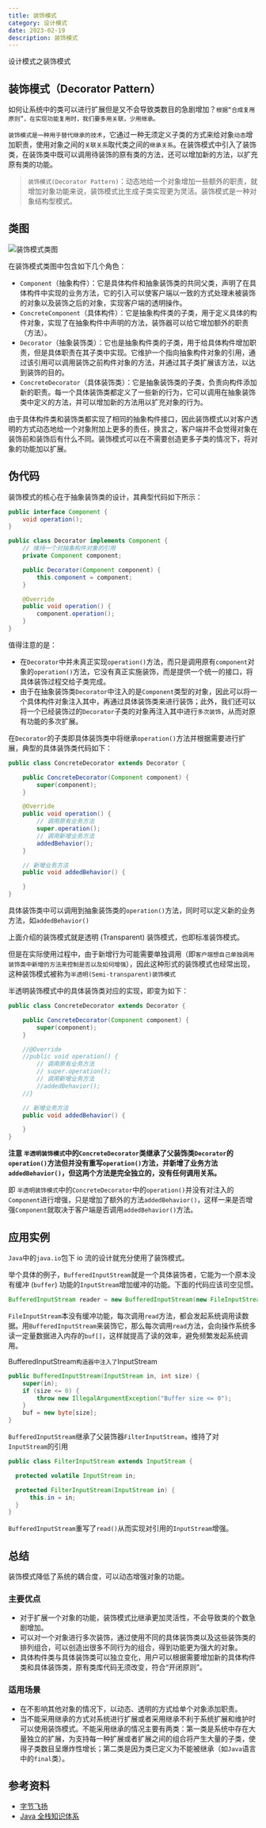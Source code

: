 ```yaml
---
title: 装饰模式
category: 设计模式
date: 2023-02-19
description: 装饰模式
---
```


设计模式之装饰模式
<!-- more -->

## 装饰模式（Decorator Pattern）

如何让系统中的类可以进行扩展但是又不会导致类数目的急剧增加？`根据“合成复用原则”，在实现功能复用时，我们要多用关联，少用继承。`

`装饰模式是一种用于替代继承的技术`，它通过一种无须定义子类的方式来给对象`动态`增加职责，使用对象之间的`关联关系`取代类之间的`继承关系`。在装饰模式中引入了装饰类，在装饰类中既可以调用待装饰的原有类的方法，还可以增加新的方法，以扩充原有类的功能。

> `装饰模式(Decorator Pattern)`：动态地给一个对象增加一些额外的职责，就增加对象功能来说，装饰模式比生成子类实现更为灵活。装饰模式是一种对象结构型模式。

## 类图

![装饰模式类图](https://cdn.staticaly.com/gh/AlexChen68/image-hosting@master/blog/advance/decorator_pattern.png)

在装饰模式类图中包含如下几个角色：

- `Component`（抽象构件）：它是具体构件和抽象装饰类的共同父类，声明了在具体构件中实现的业务方法，它的引入可以使客户端以一致的方式处理未被装饰的对象以及装饰之后的对象，实现客户端的透明操作。
- `ConcreteComponent`（具体构件）：它是抽象构件类的子类，用于定义具体的构件对象，实现了在抽象构件中声明的方法，装饰器可以给它增加额外的职责（方法）。
- `Decorator`（抽象装饰类）：它也是抽象构件类的子类，用于给具体构件增加职责，但是具体职责在其子类中实现。它维护一个指向抽象构件对象的引用，通过该引用可以调用装饰之前构件对象的方法，并通过其子类扩展该方法，以达到装饰的目的。
- `ConcreteDecorator`（具体装饰类）：它是抽象装饰类的子类，负责向构件添加新的职责。每一个具体装饰类都定义了一些新的行为，它可以调用在抽象装饰类中定义的方法，并可以增加新的方法用以扩充对象的行为。

由于具体构件类和装饰类都实现了相同的抽象构件接口，因此装饰模式以对客户透明的方式动态地给一个对象附加上更多的责任，换言之，客户端并不会觉得对象在装饰前和装饰后有什么不同。装饰模式可以在不需要创造更多子类的情况下，将对象的功能加以扩展。

## 伪代码

装饰模式的核心在于抽象装饰类的设计，其典型代码如下所示：

```java
public interface Component {
    void operation();
}

public class Decorator implements Component {
    // 维持一个对抽象构件对象的引用
    private Component component;

    public Decorator(Component component) {
        this.component = component;
    }

    @Override
    public void operation() {
        component.operation();
    }
}
```

值得注意的是：

- 在`Decorator`中并未真正实现`operation()`方法，而只是调用原有`component`对象的`operation()`方法，它没有真正实施装饰，而是提供一个统一的接口，将具体装饰过程交给子类完成。
- 由于在抽象装饰类`Decorator`中注入的是`Component`类型的对象，因此可以将一个具体构件对象注入其中，再通过具体装饰类来进行装饰；此外，我们还可以将一个已经装饰过的`Decorator`子类的对象再注入其中进行`多次装饰`，从而对原有功能的多次扩展。

在`Decorator`的子类即具体装饰类中将继承`operation()`方法并根据需要进行扩展，典型的具体装饰类代码如下：

```java
public class ConcreteDecorator extends Decorator {

    public ConcreteDecorator(Component component) {
        super(component);
    }

    @Override
    public void operation() {
        // 调用原有业务方法
        super.operation();
        // 调用新增业务方法
        addedBehavior();
    }

    // 新增业务方法
    public void addedBehavior() {

    }
}
```

具体装饰类中可以调用到抽象装饰类的`operation()`方法，同时可以定义新的业务方法，如`addedBehavior()`

上面介绍的装饰模式就是透明 (Transparent) 装饰模式，也即标准装饰模式。

但是在实际使用过程中，由于新增行为可能需要单独调用（即`客户端想自己单独调用装饰类中新增的方法来控制是否以及如何增强`），因此这种形式的装饰模式也经常出现，这种装饰模式被称为`半透明(Semi-transparent)装饰模式`

半透明装饰模式中的具体装饰类对应的实现，即变为如下：

```java
public class ConcreteDecorator extends Decorator {

    public ConcreteDecorator(Component component) {
        super(component);
    }

    //@Override
    //public void operation() {
        // 调用原有业务方法
        // super.operation();
        // 调用新增业务方法
        //addedBehavior();
    //}

    // 新增业务方法
    public void addedBehavior() {

    }
}
```

**注意 `半透明装饰模式`中的`ConcreteDecorator`类继承了父装饰类`Decorator`的`operation()`方法但并没有重写`operation()`方法，并新增了业务方法`addedBehavior()`，但这两个方法是完全独立的，没有任何调用关系。**

即 `半透明装饰模式`中的`ConcreteDecorator`中的`operation()`并没有对注入的`Component`进行增强，只是增加了额外的方法`addedBehavior()`，这样一来是否增强`Component`就取决于客户端是否调用`addedBehavior()`方法。

## 应用实例

`Java`中的`java.io`包下 io 流的设计就充分使用了装饰模式。

举个具体的例子，`BufferedInputStream`就是一个具体装饰者，它能为一个原本没有缓冲 (`buffer`) 功能的`InputStream`增加缓冲的功能。下面的代码应该司空见惯。

```java
BufferedInputStream reader = new BufferedInputStream(new FileInputStream(new File("/tmp/1.txt")));
```

`FileInputStream`本没有缓冲功能，每次调用`read`方法，都会发起系统调用读数据。用`BufferedInputStream`来装饰它，那么每次调用`read`方法，会向操作系统多读一定量数据进入内存的`buf[]`，这样就提高了读的效率，避免频繁发起系统调用。

BufferedInputStream`构造器中注入了`InputStream

```java
public BufferedInputStream(InputStream in, int size) {
    super(in);
    if (size <= 0) {
        throw new IllegalArgumentException("Buffer size <= 0");
    }
    buf = new byte[size];
}
```

`BufferedInputStream`继承了父装饰器`FilterInputStream`，维持了对`InputStream`的引用

```java
public class FilterInputStream extends InputStream {

  protected volatile InputStream in;

  protected FilterInputStream(InputStream in) {
      this.in = in;
  }
}
```

`BufferedInputStream`重写了`read()`从而实现对引用的`InputStream`增强。

## 总结

装饰模式降低了系统的耦合度，可以动态增强对象的功能。

### 主要优点

- 对于扩展一个对象的功能，装饰模式比继承更加灵活性，不会导致类的个数急剧增加。
- 可以对一个对象进行多次装饰，通过使用不同的具体装饰类以及这些装饰类的排列组合，可以创造出很多不同行为的组合，得到功能更为强大的对象。
- 具体构件类与具体装饰类可以独立变化，用户可以根据需要增加新的具体构件类和具体装饰类，原有类库代码无须改变，符合“开闭原则”。

### 适用场景

- 在不影响其他对象的情况下，以动态、透明的方式给单个对象添加职责。
- 当不能采用继承的方式对系统进行扩展或者采用继承不利于系统扩展和维护时可以使用装饰模式。不能采用继承的情况主要有两类：第一类是系统中存在大量独立的扩展，为支持每一种扩展或者扩展之间的组合将产生大量的子类，使得子类数目呈爆炸性增长；第二类是因为类已定义为不能被继承（如`Java`语言中的`final`类）。

## 参考资料

- [字节飞扬](https://bytesfly.github.io/blog/#/DesignPattern/decorator-pattern)
- [Java 全栈知识体系](https://pdai.tech/md/dev-spec/pattern/12_decorator.html)